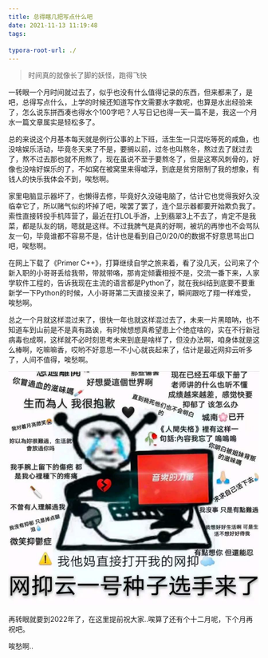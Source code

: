 ```yaml
---
title: 总得瞎几把写点什么吧
date: 2021-11-13 11:19:48
tags:
 
typora-root-url: ./
---
```


> 时间真的就像长了脚的妖怪，跑得飞快







一转眼一个月时间就过去了，似乎也没有什么值得记录的东西，但来都来了，是吧，总得写点什么，上学的时候还知道写作文需要水字数呢，也算是水出经验来了，怎么说东拼西凑也得水个100字吧？人写日记也得一天一篇不是，我这一个月水一篇文章属实是轻松多了。







总的来说这个月基本每天就是例行公事的上下班，活生生一只混吃等死的咸鱼，也没啥娱乐活动，毕竟冬天来了不是，要搁以前，过冬也叫熬冬，熬过去了就过去了，熬不过去那也就不用熬了，现在虽说不至于要熬冬了，但是这寒风刺骨的，好像也没啥好娱乐的了，不如窝在被窝里来得嘘浮，到底是贫穷限制了我的想象，有钱人的快乐我体会不到，唉愁啊。







家里电脑显示器坏了，也懒得去修，毕竟好久没碰电脑了，估计它也觉得我好久没临幸它了，所以赌气似的坏掉了吧，唉罢了罢了，连个显示器都要开始欺负我了。索性直接转投手机阵营了，最近在打LOL手游，上到翡翠3上不去了，肯定不是我菜，都是队友的锅，嗯就是这样。不过我脾气是真的好啊，被坑的再惨也不会骂队友一句，毕竟谁都不容易不是，估计也是看到自己0/20/0的数据不好意思骂出口吧，唉愁啊。







在网上下载了《Primer C++》，打算继续自学之旅来着，看了没几天，公司来了个新入职的小哥哥丢给我带，带就带咯，那肯定倾囊相授不是，交流一番下来，人家学软件工程的，告诉我现在主流的语言都是Python了，就在我纠结到底要不要重新学一下Python的时候，人小哥哥第二天直接没来了，瞬间跟吃了翔一样难受，唉愁啊。







总之一个月就这样混过来了，很快一年也就这样混过去了，未来一片黑暗呐，也不知道车到山前是不是真有路诶，有时候想想真希望患上个绝症啥的，实在不行新冠病毒也成啊，这样就不必时刻思考未来到底是啥样了，但没办法啊，咱身体就是这么棒啊，吃嘛嘛香，哎哟不好意思一不小心就丧起来了，估计是最近网抑云听多了，人间不值得，唉愁啊。

![img](/../images/%E6%80%BB%E5%BE%97%E7%9E%8E%E5%87%A0%E6%8A%8A%E5%86%99%E7%82%B9%E4%BB%80%E4%B9%88%E5%90%A7/20200813155647_89033.jpg)









再转眼就要到2022年了，在这里提前祝大家..唉算了还有个十二月呢，下个月再祝吧。







唉愁啊..
